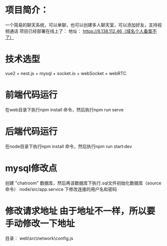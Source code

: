 # 项目简介：
  一个简易的聊天系统，可以单聊，也可以创建多人聊天室，可以添加好友，支持视频通话
  项目已经部署在线上了： 地址： https://8.138.112.46（域名个人备案不了）
# 技术选型
  vue2 + nest.js + mysql + socket.io + webSocket + webRTC
# 前端代码运行
  在web目录下执行npm install 命令，然后执行npm run serve
# 后端代码运行
  在node目录下执行npm install 命令，然后执行npm run start:dev

# mysql修改点
  创建 "chatroom" 数据库，然后再该数据库下执行.sql文件初始化数据库（source命令）
  node/src/app.service 下修改连接的用户名和密码

# 修改请求地址 由于地址不一样，所以要手动修改一下地址
  目录：
  web\src\network\config.js 
